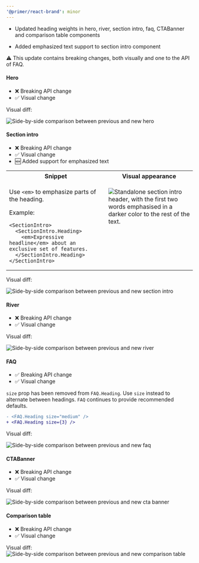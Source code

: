 ```yaml
---
'@primer/react-brand': minor
---
```


- Updated heading weights in hero, river, section intro, faq, CTABanner and comparison table components

- Added emphasized text support to section intro component

:warning: This update contains breaking changes, both visually and one to the API of FAQ.

#### Hero

- ❌ Breaking API change
- ✅ Visual change

Visual diff:

![Side-by-side comparison between previous and new hero](https://github.com/primer/brand/assets/13340707/fd803b28-dc07-4409-9509-227dd4ca0b9e)

#### Section intro

- ❌ Breaking API change
- ✅ Visual change
- 🆕 Added support for emphasized text

<table>
<tr>
<th> Snippet</th> <th> Visual appearance </th>
</tr>
<tr>
<td valign="top">

Use `<em>` to emphasize parts of the heading.

Example:

```
<SectionIntro>
  <SectionIntro.Heading>
    <em>Expressive headline</em> about an exclusive set of features.
  </SectionIntro.Heading>
</SectionIntro>
```

</td>

<td valign="top">

![Standalone section intro header, with the first two words emphasised in a darker color to the rest of the text.](https://github.com/primer/brand/assets/13340707/e60a345b-e9c4-4478-8263-3c436df47b12)

 </td>
</tr>
</table>

Visual diff:

![Side-by-side comparison between previous and new section intro](https://github.com/primer/brand/assets/13340707/3b819b86-2989-424d-b628-67ff755cafa4)

#### River

- ❌ Breaking API change
- ✅ Visual change

Visual diff:

![Side-by-side comparison between previous and new river](https://github.com/primer/brand/assets/13340707/c1d5ea1b-ac6f-4278-87a9-2eb0b3284d6c)

#### FAQ

- ✅ Breaking API change
- ✅ Visual change

`size` prop has been removed from `FAQ.Heading`. Use `size` instead to alternate between headings. `FAQ` continues to provide recommended defaults.

```diff
- <FAQ.Heading size="medium" />
+ <FAQ.Heading size={3} />
```

Visual diff:

![Side-by-side comparison between previous and new faq](https://github.com/primer/brand/assets/13340707/a5953b58-a6d1-4d3f-9b03-fc4896319a07)

#### CTABanner

- ❌ Breaking API change
- ✅ Visual change

Visual diff:

![Side-by-side comparison between previous and new cta banner](https://github.com/primer/brand/assets/13340707/92f94616-d6f8-4044-96fc-e78207ca6ab9)

#### Comparison table

- ❌ Breaking API change
- ✅ Visual change

Visual diff:
![Side-by-side comparison between previous and new comparison table](https://github.com/primer/brand/assets/13340707/99d1f36d-f8bd-4926-930c-271c4da1fece)
